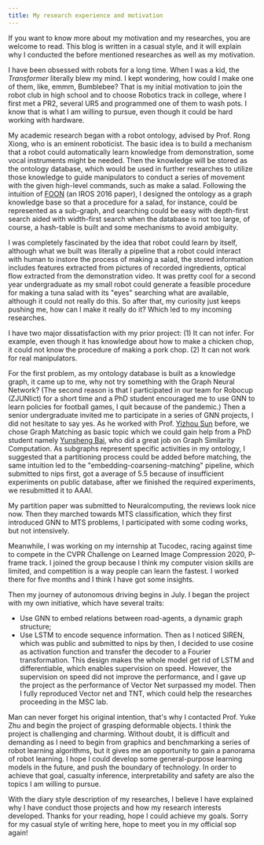 ```yaml
---
title: My research experience and motivation
---
```

If you want to know more about my motivation and my researches, you are welcome to read. This blog is written in a casual style, and it will explain why I conducted the before mentioned researches as well as my motivation.

I have been obsessed with robots for a long time. When I was a kid, the *Transformer* literally blew my mind. I kept wondering, how could I make one of them, like, emmm, Bumblebee?  That is my initial motivation to join the robot club in high school and to choose Robotics track in college, where I first met a PR2, several UR5 and programmed one of them to wash pots. I know that is what I am willing to pursue, even though it could be hard working with hardware.

My academic research began with a robot ontology, advised by Prof. Rong Xiong, who is an eminent roboticist.  The basic idea is to build a mechanism that a robot could automatically learn knowledge from demonstration, some vocal instruments might be needed. Then the knowledge will be stored as the ontology database, which would be used in further researches to utilize those knowledge to guide manipulators to conduct a series of movement with the given high-level commands, such as make a salad. Following the intuition of [FOON](https://arxiv.org/abs/1902.01537) (an IROS 2016 paper), I designed the ontology as a graph knowledge base so that a procedure for a salad, for instance, could be represented as a sub-graph, and searching could be easy with depth-first search aided with width-first search when the database is not too large, of course, a hash-table is built and some mechanisms to avoid ambiguity.

I was completely fascinated by the idea that robot could learn by itself, although what we built was literally a pipeline that a robot could interact with human to instore the process of making a salad, the stored information includes features extracted from pictures of recorded ingredients, optical flow extracted from the demonstration video. It was pretty cool for a second year undergraduate as my small robot could generate a feasible procedure for making a tuna salad with its "eyes" searching what are available, although it could not really do this. So after that, my curiosity just keeps pushing me, how can I make it really do it? Which led to my incoming researches.

I have two major dissatisfaction with my prior project: (1) It can not infer. For example, even though it has knowledge about how to make a chicken chop, it could not know the procedure of  making a pork chop. (2) It can not work for real manipulators. 

For the first problem, as my ontology database is built as a knowledge graph, it came up to me, why not try something with the Graph Neural Network? (The second reason is that I participated in our team for Robocup (ZJUNlict) for a short time and a PhD student encouraged me to use GNN to learn policies for football games, I quit because of the pandemic.) Then a senior undergraduate invited me to participate in a series of GNN projects, I did not hesitate to say yes. As he worked with Prof. [Yizhou Sun](http://web.cs.ucla.edu/~yzsun/) before, we chose Graph Matching as basic topic which we could gain help from a PhD student namely [Yunsheng Bai](http://yunshengb.com/), who did a great job on Graph Similarity Computation. As subgraphs represent specific activities in my ontology, I suggested that a partitioning process could be added before matching, the same intuition led to the "embedding-coarsening-matching" pipeline, which submitted to nips first, got a average of 5.5 because of insufficient experiments on public database, after we finished the required experiments, we resubmitted it to AAAI.

My partition paper was submitted to Neuralcomputing, the reviews look nice now. Then they marched towards MTS classification, which they first introduced GNN to MTS problems, I participated with some coding works, but not intensively.

Meanwhile, I was working on my internship at Tucodec, racing against time to compete in the CVPR Challenge on Learned Image Compression 2020, P-frame track. I joined the group because I think my computer vision skills are limited, and competition is a way people can learn the fastest. I worked there for five months and I think I have got some insights.

Then my journey of autonomous driving begins in July. I began the project with my own initiative, which have several traits: 
* Use GNN to embed relations between road-agents, a dynamic graph structure;
* Use LSTM to encode sequence information.
Then as I noticed SIREN, which was public and submitted to nips by then, I decided to use cosine as activation function and transfer the decoder to a Fourier transformation. This design makes the whole model get rid of LSTM and differentiable, which enables supervision on speed. However, the supervision on speed did not improve the performance, and I gave up the project as the performance of Vector Net surpassed my model. Then I fully reproduced Vector net and TNT, which could help the researches proceeding in the MSC lab.

Man can never forget his original intention, that's why I contacted Prof. Yuke Zhu and begin the project of grasping deformable objects. I think the project is challenging and charming. Without doubt, it is difficult and demanding as I need to begin from graphics and benchmarking a series of robot learning algorithms, but it gives me an opportunity to gain a panorama of robot learning. I hope I could develop some general-purpose learning models in the future, and push the boundary of technology. In order to achieve that goal, casualty inference, interpretability and safety are also the topics I am willing to pursue.

With the diary style description of my researches, I believe I have explained why I have conduct those projects and how my research interests developed. Thanks for your reading, hope I could achieve my goals. Sorry for my casual style of writing here, hope to meet you in my official sop again!







 





